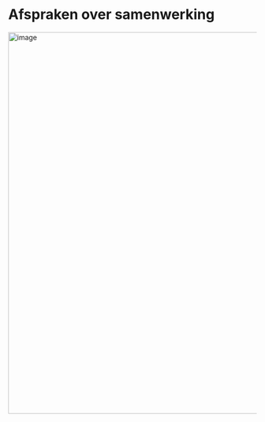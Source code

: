 # Afspraken over samenwerking 
<img width="1092" height="774" alt="image" src="https://github.com/user-attachments/assets/84f0fa9c-dad3-45f4-9c62-6c0d83b9cd7e" />
